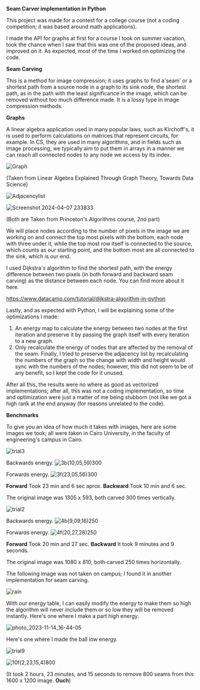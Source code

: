 **Seam Carver implementation in Python**

This project was made for a contest for a college course (not a coding competition; it was based around math applications).

I made the API for graphs at first for a course I took on summer vacation, took the chance when I saw that this was one of the proposed ideas, and improved on it.
As expected, most of the time I worked on optimizing the code.

**Seam Carving**

This is a method for image compression; it uses graphs to find a'seam' or a shortest path from a source node in a graph to its sink node, the shortest path, as in the path with the least significance in the image, which can be removed without too much difference made. It is a lossy type in image compression methods.

**Graphs**

A linear algebra application used in many popular laws, such as Kirchoff's, it is used to perform calculations on matrices that represent circuits, for example.
In CS, they are used in many algorithms, and in fields such as image processing, we typically aim to put them in arrays in a manner we can reach all connected nodes to any node we
access by its index.

![Graph](https://miro.medium.com/v2/resize:fit:1400/0*sNR5Q8ciD79RHYiM.png)

(Taken from Linear Algebra Explained Through Graph Theory, Towards Data Science)


![Adjacencylist](https://github.com/user-attachments/assets/d8ef37bc-1b0b-4029-b641-26de422689a7)


![Screenshot 2024-04-07 233833](https://github.com/user-attachments/assets/140a548e-7484-4320-b206-e76e08e9957a)


(Both are Taken from Princeton's Algorithms course, 2nd part)



We will place nodes according to the number of pixels in the image we are working on and connect the top most pixels with the bottom, each node with three under it, while the top most row itself is connected to the source, which counts as our starting point, and the bottom most are all connected to the sink, which is our end.



I used Dijkstra's algorithm to find the shortest path, with the energy difference between two pixels (in both forward and backward seam carving) as the distance between each node. You can find more about it here.

https://www.datacamp.com/tutorial/dijkstra-algorithm-in-python

Lastly, and as expected with Python, I will be explaining some of the optimizations I made:

1. An energy map to calculate the energy between two nodes at the first iteration and preserve it by passing the graph itself with every iteration to a new graph.
2. Only recalculate the energy of nodes that are affected by the removal of the seam.
Finally, I tried to preserve the adjacency list by recalculating the numbers of the graph so the change with width and height would sync with the numbers of the nodes; however, this did not seem to be of any benefit, so I kept the code for it unused.

After all this, the results were no where as good as vectorized implementations; after all, this was not a coding implementation, so time and optimization were just a matter of me being stubborn (not like we got a high rank at the end anyway (for reasons unrelated to the code).

**Benchmarks**

To give you an idea of how much it takes with images, here are some images we took; all were taken in Cairo University, in the faculty of engineering's campus in Cairo.

![trial3](https://github.com/user-attachments/assets/b4920e5e-fb45-45de-b9b1-ae31401714ee)



Backwards energy.
![3b(10,05,59)300](https://github.com/user-attachments/assets/3553e4b7-9132-4208-ba10-099a5f1be722)



Forwards energy.
![3f(23,05,56)300](https://github.com/user-attachments/assets/5f3c7e21-a942-4f56-9b7e-6bdf071d9b7a)


**Forward** Took 23 min and 6 sec aprox.
**Backward** Took 10 min and 6 sec.


The original image was 1305 x 593, both carved 300 times vertically.


![trial2](https://github.com/user-attachments/assets/b8f1040d-4006-492d-a087-e465c747982c)


Backwards energy.
![4b(9,09,16)250](https://github.com/user-attachments/assets/38e95e75-d38b-4f8b-b8a1-c15c99a64be7)


Forwards energy.
![4f(20,27,28)250](https://github.com/user-attachments/assets/3e5f665b-d87c-4a30-b7c5-b9ac57c536f9)


**Forward** Took 20 min and 27 sec.
**Backward** It took 9 minutes and 9 seconds.


The original image was 1080 x 810, both carved 250 times horizontally.


The following image was not taken on campus; I found it in another implementation for seam carving.


![rain](https://github.com/user-attachments/assets/ce97fe88-ed7b-48cf-a804-e92888bab07c)

With our energy table, I can easily modify the energy to make them so high the algorithm will never include them or so low they will be removed instantly.
Here's one where I make a part high energy.


![photo_2023-11-14_16-44-05](https://github.com/user-attachments/assets/284528e7-9376-4269-9377-45f0332078a4)


Here's one where I made the ball low energy.

![trial9](https://github.com/user-attachments/assets/a99d8cf6-3c5d-4950-9902-8041d5cc8bc9)


![10f(2,23,15,4)800](https://github.com/user-attachments/assets/f8f06f80-a16b-40d4-a43f-089cb849fb45)

(It took 2 hours, 23 minutes, and 15 seconds to remove 800 seams from this 1600 x 1200 image. **Ouch**)

